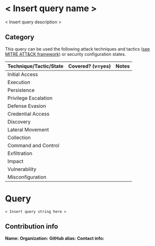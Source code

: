 
# < Insert query name >

< Insert query description >

## Category

This query can be used the following attack techniques and tactics ([see MITRE ATT&CK framework](https://attack.mitre.org/)) or security configuration states.



| Technique/Tactic/State | Covered? (v=yes) | Notes |
|------------------------|----------|-------|
| Initial Access |  |  |
| Execution |  |  |
| Persistence |  |  | 
| Privilege Escalation |  |  |
| Defense Evasion |  |  | 
| Credential Access |  |  | 
| Discovery |  |  | 
| Lateral Movement |  |  | 
| Collection |  |  | 
| Command and Control |  |  | 
| Exfiltration |  |  | 
| Impact |  |  |
| Vulnerability |  |  |
| Misconfiguration |  |  |

# Query

```
< Insert query string here >
```

## Contribution info

**Name:**
**Organization:**
**GitHub alias:**
**Contact info:**
